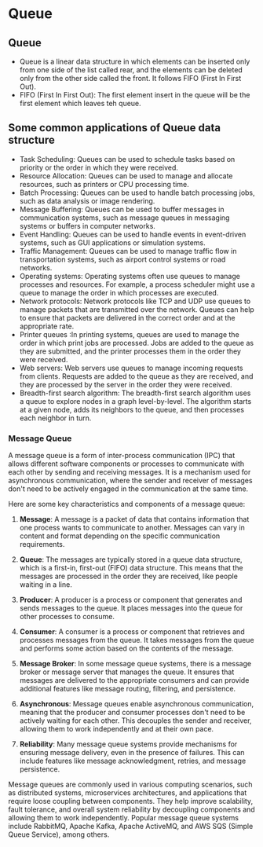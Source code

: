 # Queue
## Queue
* Queue is a linear data structure in which elements can be inserted only from one side of the list called rear, and the elements can be deleted only from the other side called the front. It follows FIFO (First In First Out).
* FIFO (First In First Out): The first element insert in the queue will be the first element which leaves teh queue.

## Some common applications of Queue data structure
+ Task Scheduling: Queues can be used to schedule tasks based on priority or the order in which they were received.
+ Resource Allocation: Queues can be used to manage and allocate resources, such as printers or CPU processing time.
+ Batch Processing: Queues can be used to handle batch processing jobs, such as data analysis or image rendering.
+ Message Buffering: Queues can be used to buffer messages in communication systems, such as message queues in messaging systems or buffers in computer networks.
+ Event Handling: Queues can be used to handle events in event-driven systems, such as GUI applications or simulation systems.
+ Traffic Management: Queues can be used to manage traffic flow in transportation systems, such as airport control systems or road networks.
+ Operating systems: Operating systems often use queues to manage processes and resources. For example, a process scheduler might use a queue to manage the order in which processes are executed.
+ Network protocols: Network protocols like TCP and UDP use queues to manage packets that are transmitted over the network. Queues can help to ensure that packets are delivered in the correct order and at the appropriate rate.
+ Printer queues :In printing systems, queues are used to manage the order in which print jobs are processed. Jobs are added to the queue as they are submitted, and the printer processes them in the order they were received.
+ Web servers: Web servers use queues to manage incoming requests from clients. Requests are added to the queue as they are received, and they are processed by the server in the order they were received.
+ Breadth-first search algorithm: The breadth-first search algorithm uses a queue to explore nodes in a graph level-by-level. The algorithm starts at a given node, adds its neighbors to the queue, and then processes each neighbor in turn.

### Message Queue
A message queue is a form of inter-process communication (IPC) that allows different software components or processes to communicate with each other by sending and receiving messages. It is a mechanism used for asynchronous communication, where the sender and receiver of messages don't need to be actively engaged in the communication at the same time.

Here are some key characteristics and components of a message queue:

1. **Message**: A message is a packet of data that contains information that one process wants to communicate to another. Messages can vary in content and format depending on the specific communication requirements.

2. **Queue**: The messages are typically stored in a queue data structure, which is a first-in, first-out (FIFO) data structure. This means that the messages are processed in the order they are received, like people waiting in a line.

3. **Producer**: A producer is a process or component that generates and sends messages to the queue. It places messages into the queue for other processes to consume.

4. **Consumer**: A consumer is a process or component that retrieves and processes messages from the queue. It takes messages from the queue and performs some action based on the contents of the message.

5. **Message Broker**: In some message queue systems, there is a message broker or message server that manages the queue. It ensures that messages are delivered to the appropriate consumers and can provide additional features like message routing, filtering, and persistence.

6. **Asynchronous**: Message queues enable asynchronous communication, meaning that the producer and consumer processes don't need to be actively waiting for each other. This decouples the sender and receiver, allowing them to work independently and at their own pace.

7. **Reliability**: Many message queue systems provide mechanisms for ensuring message delivery, even in the presence of failures. This can include features like message acknowledgment, retries, and message persistence.

Message queues are commonly used in various computing scenarios, such as distributed systems, microservices architectures, and applications that require loose coupling between components. They help improve scalability, fault tolerance, and overall system reliability by decoupling components and allowing them to work independently. Popular message queue systems include RabbitMQ, Apache Kafka, Apache ActiveMQ, and AWS SQS (Simple Queue Service), among others.